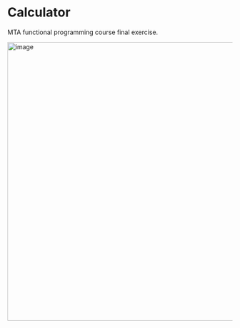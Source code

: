 # Calculator
MTA functional programming course final exercise.

<img width="625" alt="image" src="https://github.com/amitswisa/Calculator/assets/54107511/b1dbe427-2101-41b6-9e16-e6e726be9778">
